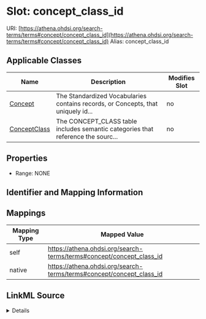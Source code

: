 

# Slot: concept_class_id 



URI: [https://athena.ohdsi.org/search-terms/terms#concept/concept_class_id](https://athena.ohdsi.org/search-terms/terms#concept/concept_class_id)
Alias: concept_class_id

<!-- no inheritance hierarchy -->





## Applicable Classes

| Name | Description | Modifies Slot |
| --- | --- | --- |
| [Concept](Concept.md) | The Standardized Vocabularies contains records, or Concepts, that uniquely id... |  no  |
| [ConceptClass](ConceptClass.md) | The CONCEPT_CLASS table includes semantic categories that reference the sourc... |  no  |






## Properties

* Range: NONE




## Identifier and Mapping Information







## Mappings

| Mapping Type | Mapped Value |
| ---  | ---  |
| self | https://athena.ohdsi.org/search-terms/terms#concept/concept_class_id |
| native | https://athena.ohdsi.org/search-terms/terms#concept/concept_class_id |




## LinkML Source

<details>
```yaml
name: concept_class_id
alias: concept_class_id
domain_of:
- Concept
- ConceptClass

```
</details>